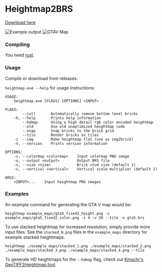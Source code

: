 # Heightmap2BRS

[Download here](https://github.com/Meshiest/heightmap2brs/releases)

![Example output](https://i.imgur.com/QdPLN09.png)
![GTAV Map](https://i.imgur.com/J9XpmT3.png)

### Compiling

You need [rust](https://www.rust-lang.org/).

### Usage

Compile or download from releases.

`heightmap.exe --help` for usage instructions:

    USAGE:
        heightmap.exe [FLAGS] [OPTIONS] <INPUT>

    FLAGS:
            --cull       Automatically remove bottom level bricks
        -h, --help       Prints help information
            --hdmap      Using a high detail rgb color encoded heightmap
            --old        Use old unoptimized heightmap code
            --snap       Snap bricks to the brick grid
            --tile       Render bricks as tiles
        -i  --img        Make heightmap flat (use as img2brick)
        -V, --version    Prints version information

    OPTIONS:
        -c, --colormap <colormap>    Input colormap PNG image
        -o, --output <output>        Output BRS file
        -s, --size <size>            Brick stud size (default 1)
        -v, --vertical <vertical>    Vertical scale multiplier (default 1)

    ARGS:
        <INPUT>...    Input heightmap PNG images

###  Examples

An example command for generating the GTA V map would be:

`heightmap example_maps/gta5_fixed2_height.png -c example_maps/gta5_fixed2_color.png -s 4 -v 20 --tile -o gta5.brs`

To use stacked heightmap for increased resolution, simply provide more input files. See the `stacked_N.png` files in the `example_maps` directory for example stacked heightmaps.

`heightmap ./example_maps/stacked_1.png ./example_maps/stacked_2.png ./example_maps/stacked_3.png ./example_maps/stacked_4.png --tile`

To generate HD heightmaps for the `--hdmap` flag, check out [Kmschr's GeoTIFF2Heightmap tool](https://github.com/Kmschr/GeoTIFF2Heightmap).
